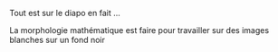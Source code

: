 Tout est sur le diapo en fait ...

La morphologie mathématique est faire pour travailler sur des images blanches sur un fond noir

